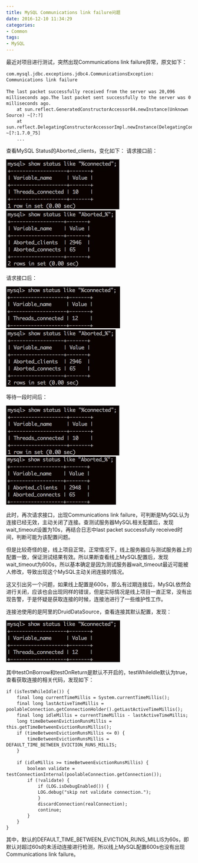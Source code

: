```yaml
---
title: MySQL Communications link failure问题
date: 2016-12-10 11:34:29
categories:
- Common
tags:
- MySQL
---
```



最近对项目进行测试，突然出现Communications link failure异常，原文如下：

```
com.mysql.jdbc.exceptions.jdbc4.CommunicationsException: Communications link failure

The last packet successfully received from the server was 20,096 milliseconds ago.The last packet sent successfully to the server was 0 milliseconds ago.
    at sun.reflect.GeneratedConstructorAccessor84.newInstance(Unknown Source) ~[?:?]
    at sun.reflect.DelegatingConstructorAccessorImpl.newInstance(DelegatingConstructorAccessorImpl.java:45) ~[?:1.7.0_75]
    ...
```

查看MySQL Status的Aborted_clients，变化如下：
请求接口前：

![mysql_1](https://github.com/Taaang/blog/blob/master/assets/images/post_imgs/img_mysql_status_1.jpeg?raw=true)
![mysql_2](https://github.com/Taaang/blog/blob/master/assets/images/post_imgs/img_mysql_status_2.jpeg?raw=true)

请求接口后：

![mysql_3](https://github.com/Taaang/blog/blob/master/assets/images/post_imgs/img_mysql_status_3.jpeg?raw=true)
![mysql_4](https://github.com/Taaang/blog/blob/master/assets/images/post_imgs/img_mysql_status_4.jpeg?raw=true)

等待一段时间后：

![mysql_5](https://github.com/Taaang/blog/blob/master/assets/images/post_imgs/img_mysql_status_5.jpeg?raw=true)
![mysql_6](https://github.com/Taaang/blog/blob/master/assets/images/post_imgs/img_mysql_status_6.jpeg?raw=true)

此时，再次请求接口，出现Communications link failure，可判断是MySQL认为连接已经无效，主动关闭了连接。查测试服务器MySQL相关配置后，发现wait_timeout设置为10s，再结合日志中last packet successfully received时间，判断可能为该配置问题。

但是比较奇怪的是，线上项目正常。正常情况下，线上服务器应与测试服务器上的配置一致，保证测试结果有效。所以果断查看线上MySQL配置后，发现wait_timeout为600s，所以基本确定是因为测试服务器wait_timeout最近可能被人修改，导致出现这个MySQL主动关闭连接的情况。

这又引出另一个问题，如果线上配置是600s，那么有过期连接后，MySQL依然会进行关闭，应该也会出现同样的错误，但是实际情况是线上项目一直正常，没有出现告警，于是怀疑是获取连接的时候，连接池进行了一些维护性工作。

连接池使用的是阿里的DruidDataSource，查看连接其默认配置，发现：

![mysql_druid](https://github.com/Taaang/blog/blob/master/assets/images/post_imgs/img_mysql_status_3.jpeg?raw=true)

其中testOnBorrow和testOnReturn是默认不开启的，testWhileIdle默认为true，查看获取连接的相关代码，发现如下：

```
if (isTestWhileIdle()) {
    final long currentTimeMillis = System.currentTimeMillis();
    final long lastActiveTimeMillis = poolableConnection.getConnectionHolder().getLastActiveTimeMillis();
    final long idleMillis = currentTimeMillis - lastActiveTimeMillis;
    long timeBetweenEvictionRunsMillis = this.getTimeBetweenEvictionRunsMillis();
    if (timeBetweenEvictionRunsMillis <= 0) {
        timeBetweenEvictionRunsMillis = DEFAULT_TIME_BETWEEN_EVICTION_RUNS_MILLIS;
    }

    if (idleMillis >= timeBetweenEvictionRunsMillis) {
        boolean validate = testConnectionInternal(poolableConnection.getConnection());
        if (!validate) {
            if (LOG.isDebugEnabled()) {
            LOG.debug("skip not validate connection.");
            }
            discardConnection(realConnection);             
            continue;
        }
    }
}
```

其中，默认的DEFAULT_TIME_BETWEEN_EVICTION_RUNS_MILLIS为60s，即默认对超过60s的未活动连接进行检测，所以线上MySQL配置600s也没有出现Communications link failure。
